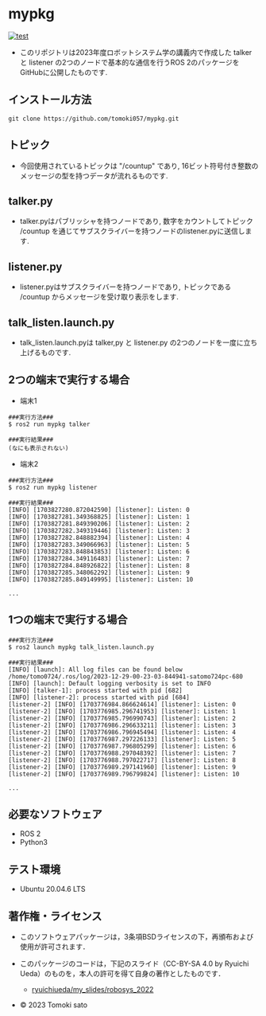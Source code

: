 # mypkg

[![test](https://github.com/tomoki057/mypkg/actions/workflows/test.yml/badge.svg)](https://github.com/tomoki057/mypkg/actions/workflows/test.yml)

* このリポジトリは2023年度ロボットシステム学の講義内で作成した talker と listener の2つのノードで基本的な通信を行うROS 2のパッケージをGitHubに公開したものです.

## インストール方法
```
git clone https://github.com/tomoki057/mypkg.git
```
## トピック
* 今回使用されているトピックは "/countup" であり, 16ビット符号付き整数のメッセージの型を持つデータが流れるものです.

## talker.py
* talker.pyはパブリッシャを持つノードであり, 数字をカウントしてトピック /countup を通じてサブスクライバーを持つノードのlistener.pyに送信します.

## listener.py
* listener.pyはサブスクライバーを持つノードであり, トピックである /countup からメッセージを受け取り表示をします.

## talk_listen.launch.py
* talk_listen.launch.pyは talker,py と listener.py の2つのノードを一度に立ち上げるものです.

## 2つの端末で実行する場合

* 端末1
```
###実行方法###
$ ros2 run mypkg talker

###実行結果###
(なにも表示されない)
```
* 端末2
```
###実行方法###
$ ros2 run mypkg listener

###実行結果###
[INFO] [1703827280.872042590] [listener]: Listen: 0
[INFO] [1703827281.349368825] [listener]: Listen: 1
[INFO] [1703827281.849390206] [listener]: Listen: 2
[INFO] [1703827282.349319446] [listener]: Listen: 3
[INFO] [1703827282.848882394] [listener]: Listen: 4
[INFO] [1703827283.349066963] [listener]: Listen: 5
[INFO] [1703827283.848843853] [listener]: Listen: 6
[INFO] [1703827284.349116483] [listener]: Listen: 7
[INFO] [1703827284.848926822] [listener]: Listen: 8
[INFO] [1703827285.348062292] [listener]: Listen: 9
[INFO] [1703827285.849149995] [listener]: Listen: 10

...
```
## 1つの端末で実行する場合

```
###実行方法###
$ ros2 launch mypkg talk_listen.launch.py

###実行結果###
[INFO] [launch]: All log files can be found below /home/tomo0724/.ros/log/2023-12-29-00-23-03-844941-satomo724pc-680
[INFO] [launch]: Default logging verbosity is set to INFO
[INFO] [talker-1]: process started with pid [682]
[INFO] [listener-2]: process started with pid [684]
[listener-2] [INFO] [1703776984.866624614] [listener]: Listen: 0
[listener-2] [INFO] [1703776985.296741953] [listener]: Listen: 1
[listener-2] [INFO] [1703776985.796990743] [listener]: Listen: 2
[listener-2] [INFO] [1703776986.296633211] [listener]: Listen: 3
[listener-2] [INFO] [1703776986.796945494] [listener]: Listen: 4
[listener-2] [INFO] [1703776987.297226133] [listener]: Listen: 5
[listener-2] [INFO] [1703776987.796805299] [listener]: Listen: 6
[listener-2] [INFO] [1703776988.297048392] [listener]: Listen: 7
[listener-2] [INFO] [1703776988.797022717] [listener]: Listen: 8
[listener-2] [INFO] [1703776989.297141960] [listener]: Listen: 9
[listener-2] [INFO] [1703776989.796799824] [listener]: Listen: 10

...
```

## 必要なソフトウェア
* ROS 2
* Python3

## テスト環境
* Ubuntu 20.04.6 LTS

## 著作権・ライセンス 
* このソフトウェアパッケージは，3条項BSDライセンスの下，再頒布および使用が許可されます．

* このパッケージのコードは，下記のスライド（CC-BY-SA 4.0 by Ryuichi Ueda）のものを，本人の許可を得て自身の著作としたものです．
    * [ryuichiueda/my_slides/robosys_2022](https://github.com/ryuichiueda/my_slides/tree/master/robosys_2022)

* © 2023 Tomoki sato

